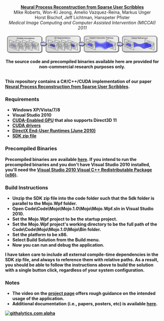 <p align="center">
  <strong><a href='http://graphics.stanford.edu/~mlrobert/publications/miccai_2011/'>Neural Process Reconstruction from Sparse User Scribbles</a></strong><br>
  Mike Roberts, Won-Ki Jeong, Amelio Vazquez-Reina, Markus Unger<br>
  Horst Bischof, Jeff Lichtman, Hanspeter Pfister<br>
  <em>Medical Image Computing and Computer Assisted Intervention (MICCAI) 2011</em>
</p>

<a href='http://graphics.stanford.edu/~mlrobert/publications/hpg_2010/'>![Alt text](/Documentation/Figures/overview-row.png)</a>

<p align="center">
  <b>The source code and precompiled binaries available here are provided for non-commercial research purposes only.<b><br><br>
</p>

This repository contains a C#/C++/CUDA implementation of our paper <a href='http://graphics.stanford.edu/~mlrobert/publications/miccai_2011/'>Neural Process Reconstruction from Sparse User Scribbles</a>.

### Requirements

* Windows XP/Vista/7/8
* Visual Studio 2010
* <a href='https://developer.nvidia.com/cuda-gpus'>CUDA-Enabled GPU</a> that also supports Direct3D 11
* <a href='https://developer.nvidia.com/cuda-downloads'>CUDA drivers</a>
* <a href='http://www.microsoft.com/en-us/download/details.aspx?id=8109'>DirectX End-User Runtimes (June 2010)</a>
* <a href='http://graphics.stanford.edu/~mlrobert/github/AWorkEfficientGpuAlgorithmForLevelSetSegmentation/sdk.zip'>SDK zip file</a>

### Precompiled Binaries

Precompiled binaries are available <a href='http://graphics.stanford.edu/~mlrobert/github/NeuralProcessReconstructionFromSparseUserScribbles/Bin.zip'>here</a>. If you intend to run the precompiled binaries and you don't have Visual Studio 2010 installed, you'll need the <a href='http://www.microsoft.com/en-us/download/details.aspx?id=5555'>Visual Studio 2010 Visual C++ Redistributable Package (x86)</a>.

### Build Instructions

* Unzip the SDK zip file into the code folder such that the Sdk folder is parallel to the Mojo.Wpf folder.
* Open Code\Code\Mojo\Mojo.1.0\Mojo\Mojo.Wpf.sln in Visual Studio 2010.
* Set the Mojo.Wpf project to be the startup project.
* Set the Mojo.Wpf project's working directory to be the full path of the Code\Code\Mojo\Mojo.1.0\Mojo\Bin folder.
* Set the platform to be x86.
* Select Build Solution from the Build menu.
* Now you can run and debug the application.

I have taken care to include all external compile-time dependencies in the SDK zip file, and always to reference them with relative paths. As a result, you should be able to follow the instructions above to build the solution with a single button click, regardless of your system configuration.

### Notes

* The video on the <a href='http://graphics.stanford.edu/~mlrobert/publications/miccai_2011/'>project page</a> offers rough guidance on the intended usage of the application.
* Additional documentation (i.e., papers, posters, etc) is available <a href='http://graphics.stanford.edu/~mlrobert/github/NeuralProcessReconstructionFromSparseUserScribbles/Documentation.zip'>here</a>.

[![githalytics.com alpha](https://cruel-carlota.pagodabox.com/80b5bf23a6fe86d5c2c06bd1f69b2e27 "githalytics.com")](http://githalytics.com/mroberts3000/NeuralProcessReconstructionFromSparseUserScribbles)
